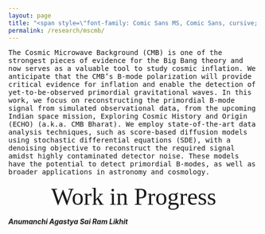 ```yaml
---
layout: page
title: "<span style=\"font-family: Comic Sans MS, Comic Sans, cursive; font-size:32px;\"> A Search for Primordial Gravitational Waves Using Machine Learning and Artificial Intelligence on CMB B-Modes </span> "
permalink: /research/mscmb/
---
```


<span style="font-family: 'Andale Mono', monospace;">The Cosmic Microwave Background (CMB) is one of the strongest pieces of evidence for the Big Bang theory and now serves as a valuable tool to study cosmic inflation. We anticipate that the CMB’s B-mode polarization will provide critical evidence for inflation and enable the detection of yet-to-be-observed primordial gravitational waves. In this work, we focus on reconstructing the primordial B-mode signal from simulated observational data, from the upcoming Indian space mission, Exploring Cosmic History and Origin (ECHO) (a.k.a. CMB Bharat). We employ
state-of-the-art data analysis techniques, such as score-based diffusion models using stochastic differential equations (SDE), with a denoising objective to reconstruct the required signal amidst highly contaminated detector noise. These models have the potential to detect primordial B-modes, as well as broader applications in astronomy and cosmology.</span>


 

<div style="text-align: center; font-family: 'Lucida Console'; font-size: 48px;">
<span>Work in Progress</span>
</div>

***Anumanchi Agastya Sai Ram Likhit***
